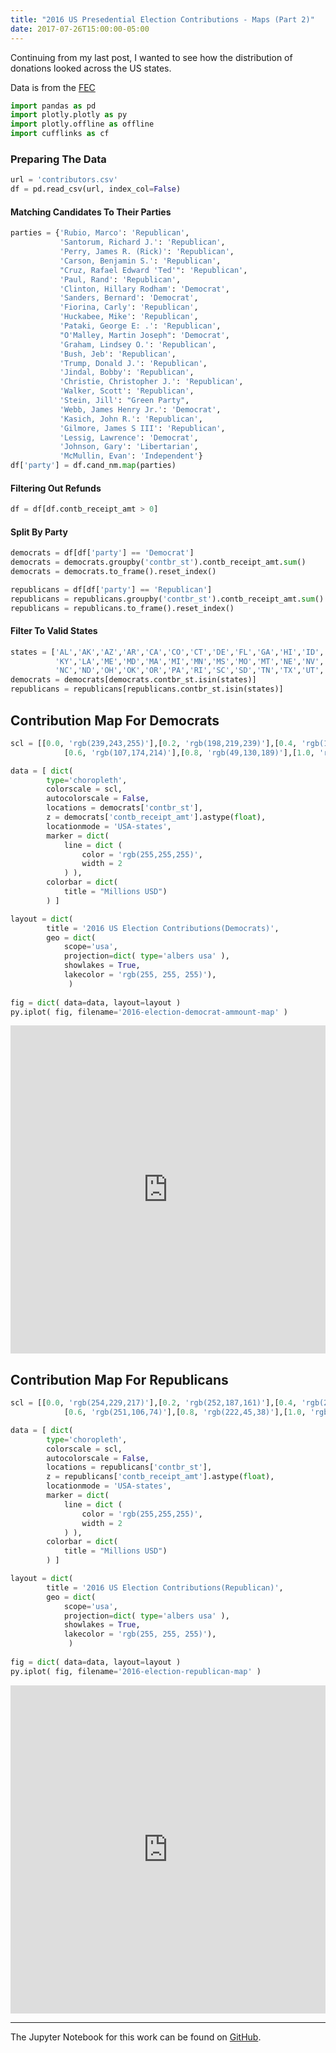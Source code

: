 ```yaml
---
title: "2016 US Presedential Election Contributions - Maps (Part 2)"
date: 2017-07-26T15:00:00-05:00
---
```


Continuing from my last post, I wanted to see how the distribution of donations looked across the US states.

Data is from the [FEC](http://classic.fec.gov/disclosurep/PDownload.do)


```python
import pandas as pd
import plotly.plotly as py
import plotly.offline as offline
import cufflinks as cf
```

### Preparing The Data


```python
url = 'contributors.csv'
df = pd.read_csv(url, index_col=False)
```   


#### Matching Candidates To Their Parties


```python
parties = {'Rubio, Marco': 'Republican',
           'Santorum, Richard J.': 'Republican',
           'Perry, James R. (Rick)': 'Republican',
           'Carson, Benjamin S.': 'Republican',
           "Cruz, Rafael Edward 'Ted'": 'Republican',
           'Paul, Rand': 'Republican',
           'Clinton, Hillary Rodham': 'Democrat',
           'Sanders, Bernard': 'Democrat',
           'Fiorina, Carly': 'Republican',
           'Huckabee, Mike': 'Republican',
           'Pataki, George E: .': 'Republican',
           "O'Malley, Martin Joseph": 'Democrat',
           'Graham, Lindsey O.': 'Republican',
           'Bush, Jeb': 'Republican',
           'Trump, Donald J.': 'Republican',
           'Jindal, Bobby': 'Republican',
           'Christie, Christopher J.': 'Republican',
           'Walker, Scott': 'Republican',
           'Stein, Jill': "Green Party",
           'Webb, James Henry Jr.': 'Democrat',
           'Kasich, John R.': 'Republican',
           'Gilmore, James S III': 'Republican',
           'Lessig, Lawrence': 'Democrat',
           'Johnson, Gary': 'Libertarian',
           'McMullin, Evan': 'Independent'}
df['party'] = df.cand_nm.map(parties)
```

#### Filtering Out Refunds


```python
df = df[df.contb_receipt_amt > 0]
```

#### Split By Party


```python
democrats = df[df['party'] == 'Democrat']
democrats = democrats.groupby('contbr_st').contb_receipt_amt.sum()
democrats = democrats.to_frame().reset_index()

republicans = df[df['party'] == 'Republican']
republicans = republicans.groupby('contbr_st').contb_receipt_amt.sum()
republicans = republicans.to_frame().reset_index()
```

#### Filter To Valid States


```python
states = ['AL','AK','AZ','AR','CA','CO','CT','DE','FL','GA','HI','ID','IL','IN','IA','KS',
          'KY','LA','ME','MD','MA','MI','MN','MS','MO','MT','NE','NV','NH','NJ','NM','NY',
          'NC','ND','OH','OK','OR','PA','RI','SC','SD','TN','TX','UT','VT','VA','WA','WV','WI','WY']
democrats = democrats[democrats.contbr_st.isin(states)]
republicans = republicans[republicans.contbr_st.isin(states)]
```

## Contribution Map For Democrats


```python
scl = [[0.0, 'rgb(239,243,255)'],[0.2, 'rgb(198,219,239)'],[0.4, 'rgb(158,202,225)'],\
            [0.6, 'rgb(107,174,214)'],[0.8, 'rgb(49,130,189)'],[1.0, 'rgb(8,81,156)']]

data = [ dict(
        type='choropleth',
        colorscale = scl,
        autocolorscale = False,
        locations = democrats['contbr_st'],
        z = democrats['contb_receipt_amt'].astype(float),
        locationmode = 'USA-states',
        marker = dict(
            line = dict (
                color = 'rgb(255,255,255)',
                width = 2
            ) ),
        colorbar = dict(
            title = "Millions USD")
        ) ]

layout = dict(
        title = '2016 US Election Contributions(Democrats)',
        geo = dict(
            scope='usa',
            projection=dict( type='albers usa' ),
            showlakes = True,
            lakecolor = 'rgb(255, 255, 255)'),
             )
    
fig = dict( data=data, layout=layout )
py.iplot( fig, filename='2016-election-democrat-ammount-map' )
```


<iframe id="igraph" scrolling="no" style="border:none;" seamless="seamless" src="https://plot.ly/~mholtzscher/99.embed" height="525px" width="100%"></iframe>


## Contribution Map For Republicans


```python
scl = [[0.0, 'rgb(254,229,217)'],[0.2, 'rgb(252,187,161)'],[0.4, 'rgb(252,146,114)'],\
            [0.6, 'rgb(251,106,74)'],[0.8, 'rgb(222,45,38)'],[1.0, 'rgb(165,15,21)']]

data = [ dict(
        type='choropleth',
        colorscale = scl,
        autocolorscale = False,
        locations = republicans['contbr_st'],
        z = republicans['contb_receipt_amt'].astype(float),
        locationmode = 'USA-states',
        marker = dict(
            line = dict (
                color = 'rgb(255,255,255)',
                width = 2
            ) ),
        colorbar = dict(
            title = "Millions USD")
        ) ]

layout = dict(
        title = '2016 US Election Contributions(Republican)',
        geo = dict(
            scope='usa',
            projection=dict( type='albers usa' ),
            showlakes = True,
            lakecolor = 'rgb(255, 255, 255)'),
             )
    
fig = dict( data=data, layout=layout )
py.iplot( fig, filename='2016-election-republican-map' )
```


<iframe id="igraph" scrolling="no" style="border:none;" seamless="seamless" src="https://plot.ly/~mholtzscher/97.embed" height="525px" width="100%"></iframe>


---
The Jupyter Notebook for this work can be found on [GitHub](https://github.com/mholtzscher/2016_fec_presidential/blob/master/2016_presidential_contributions-map.ipynb).
